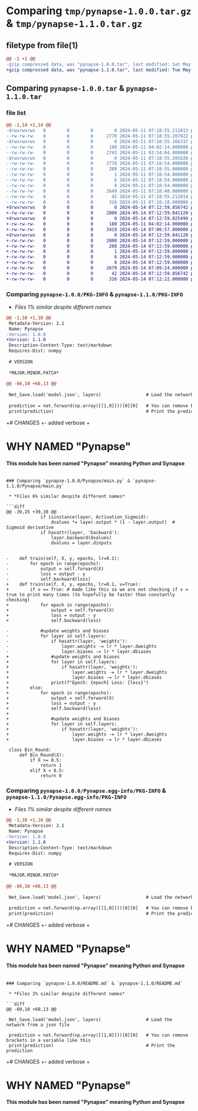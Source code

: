 # Comparing `tmp/pynapse-1.0.0.tar.gz` & `tmp/pynapse-1.1.0.tar.gz`

## filetype from file(1)

```diff
@@ -1 +1 @@
-gzip compressed data, was "pynapse-1.0.0.tar", last modified: Sat May 11 07:18:55 2024, max compression
+gzip compressed data, was "pynapse-1.1.0.tar", last modified: Tue May 14 07:12:59 2024, max compression
```

## Comparing `pynapse-1.0.0.tar` & `pynapse-1.1.0.tar`

### file list

```diff
@@ -1,14 +1,14 @@
-drwxrwxrwx   0        0        0        0 2024-05-11 07:18:55.211813 pynapse-1.0.0/
--rw-rw-rw-   0        0        0     2770 2024-05-11 07:18:55.207822 pynapse-1.0.0/PKG-INFO
-drwxrwxrwx   0        0        0        0 2024-05-11 07:18:55.166337 pynapse-1.0.0/Pynapse/
--rw-rw-rw-   0        0        0      180 2024-05-11 04:02:14.000000 pynapse-1.0.0/Pynapse/__init__.py
--rw-rw-rw-   0        0        0     2743 2024-05-11 03:54:04.000000 pynapse-1.0.0/Pynapse/main.py
-drwxrwxrwx   0        0        0        0 2024-05-11 07:18:55.205828 pynapse-1.0.0/Pynapse.egg-info/
--rw-rw-rw-   0        0        0     2770 2024-05-11 07:18:54.000000 pynapse-1.0.0/Pynapse.egg-info/PKG-INFO
--rw-rw-rw-   0        0        0      208 2024-05-11 07:18:55.000000 pynapse-1.0.0/Pynapse.egg-info/SOURCES.txt
--rw-rw-rw-   0        0        0        1 2024-05-11 07:18:54.000000 pynapse-1.0.0/Pynapse.egg-info/dependency_links.txt
--rw-rw-rw-   0        0        0        6 2024-05-11 07:18:54.000000 pynapse-1.0.0/Pynapse.egg-info/requires.txt
--rw-rw-rw-   0        0        0        8 2024-05-11 07:18:54.000000 pynapse-1.0.0/Pynapse.egg-info/top_level.txt
--rw-rw-rw-   0        0        0     2649 2024-05-11 07:18:48.000000 pynapse-1.0.0/README.md
--rw-rw-rw-   0        0        0       42 2024-05-11 07:18:55.212814 pynapse-1.0.0/setup.cfg
--rw-rw-rw-   0        0        0      316 2024-05-11 07:18:18.000000 pynapse-1.0.0/setup.py
+drwxrwxrwx   0        0        0        0 2024-05-14 07:12:59.856742 pynapse-1.1.0/
+-rw-rw-rw-   0        0        0     2800 2024-05-14 07:12:59.841120 pynapse-1.1.0/PKG-INFO
+drwxrwxrwx   0        0        0        0 2024-05-14 07:12:59.825499 pynapse-1.1.0/Pynapse/
+-rw-rw-rw-   0        0        0      180 2024-05-11 04:02:14.000000 pynapse-1.1.0/Pynapse/__init__.py
+-rw-rw-rw-   0        0        0     3419 2024-05-14 07:06:57.000000 pynapse-1.1.0/Pynapse/main.py
+drwxrwxrwx   0        0        0        0 2024-05-14 07:12:59.841120 pynapse-1.1.0/Pynapse.egg-info/
+-rw-rw-rw-   0        0        0     2800 2024-05-14 07:12:59.000000 pynapse-1.1.0/Pynapse.egg-info/PKG-INFO
+-rw-rw-rw-   0        0        0      208 2024-05-14 07:12:59.000000 pynapse-1.1.0/Pynapse.egg-info/SOURCES.txt
+-rw-rw-rw-   0        0        0        1 2024-05-14 07:12:59.000000 pynapse-1.1.0/Pynapse.egg-info/dependency_links.txt
+-rw-rw-rw-   0        0        0        6 2024-05-14 07:12:59.000000 pynapse-1.1.0/Pynapse.egg-info/requires.txt
+-rw-rw-rw-   0        0        0        8 2024-05-14 07:12:59.000000 pynapse-1.1.0/Pynapse.egg-info/top_level.txt
+-rw-rw-rw-   0        0        0     2679 2024-05-14 07:09:24.000000 pynapse-1.1.0/README.md
+-rw-rw-rw-   0        0        0       42 2024-05-14 07:12:59.856742 pynapse-1.1.0/setup.cfg
+-rw-rw-rw-   0        0        0      316 2024-05-14 07:12:22.000000 pynapse-1.1.0/setup.py
```

### Comparing `pynapse-1.0.0/PKG-INFO` & `pynapse-1.1.0/PKG-INFO`

 * *Files 1% similar despite different names*

```diff
@@ -1,10 +1,10 @@
 Metadata-Version: 2.1
 Name: Pynapse
-Version: 1.0.0
+Version: 1.1.0
 Description-Content-Type: text/markdown
 Requires-Dist: numpy
 
 # VERSION
 
 *MAJOR.MINOR.PATCH*
 
@@ -66,10 +66,13 @@
 
 Net_Save.load('model.json', layers)                 # Load the network from a json file
 
 prediction = net.forward(np.array([[1,0]]))[0][0]   # You can remove brackets in a variable like this
 print(prediction)                                   # Print the prediction
 ```
 
+# CHANGES
+- added verbose
+
 
 # WHY NAMED "Pynapse"
 #### This module has been named "Pynapse" meaning Python and Synapse
```

### Comparing `pynapse-1.0.0/Pynapse/main.py` & `pynapse-1.1.0/Pynapse/main.py`

 * *Files 6% similar despite different names*

```diff
@@ -39,25 +39,38 @@
             if isinstance(layer, Activation_Sigmoid):
                 dvalues *= layer.output * (1 - layer.output)  # Sigmoid derivative
             if hasattr(layer, 'backward'):
                 layer.backward(dvalues)
                 dvalues = layer.dinputs
 
 
-    def train(self, X, y, epochs, lr=0.1):
-        for epoch in range(epochs):
-            output = self.forward(X)
-            loss = output - y
-            self.backward(loss)
+    def train(self, X, y, epochs, lr=0.1, v=True):
+        if v == True: # made like this so we are not checking if v = true to print many times (to hopefully be faster than constantly checking)
+            for epoch in range(epochs):
+                output = self.forward(X)
+                loss = output - y
+                self.backward(loss)
 
-            #update weights and biases
-            for layer in self.layers:
-                if hasattr(layer, 'weights'):
-                    layer.weights -= lr * layer.dweights
-                    layer.biases -= lr * layer.dbiases
+                #update weights and biases
+                for layer in self.layers:
+                    if hasattr(layer, 'weights'):
+                        layer.weights -= lr * layer.dweights
+                        layer.biases -= lr * layer.dbiases
+                print(f"Epoch: {epoch} Loss: {loss}")
+        else:
+            for epoch in range(epochs):
+                output = self.forward(X)
+                loss = output - y
+                self.backward(loss)
+
+                #update weights and biases
+                for layer in self.layers:
+                    if hasattr(layer, 'weights'):
+                        layer.weights -= lr * layer.dweights
+                        layer.biases -= lr * layer.dbiases
 
 class Bin_Round:
     def Bin_Round(X):
         if X >= 0.5:
             return 1
         elif X < 0.5:
             return 0
```

### Comparing `pynapse-1.0.0/Pynapse.egg-info/PKG-INFO` & `pynapse-1.1.0/Pynapse.egg-info/PKG-INFO`

 * *Files 1% similar despite different names*

```diff
@@ -1,10 +1,10 @@
 Metadata-Version: 2.1
 Name: Pynapse
-Version: 1.0.0
+Version: 1.1.0
 Description-Content-Type: text/markdown
 Requires-Dist: numpy
 
 # VERSION
 
 *MAJOR.MINOR.PATCH*
 
@@ -66,10 +66,13 @@
 
 Net_Save.load('model.json', layers)                 # Load the network from a json file
 
 prediction = net.forward(np.array([[1,0]]))[0][0]   # You can remove brackets in a variable like this
 print(prediction)                                   # Print the prediction
 ```
 
+# CHANGES
+- added verbose
+
 
 # WHY NAMED "Pynapse"
 #### This module has been named "Pynapse" meaning Python and Synapse
```

### Comparing `pynapse-1.0.0/README.md` & `pynapse-1.1.0/README.md`

 * *Files 2% similar despite different names*

```diff
@@ -60,10 +60,13 @@
 
 Net_Save.load('model.json', layers)                 # Load the network from a json file
 
 prediction = net.forward(np.array([[1,0]]))[0][0]   # You can remove brackets in a variable like this
 print(prediction)                                   # Print the prediction
 ```
 
+# CHANGES
+- added verbose
+
 
 # WHY NAMED "Pynapse"
 #### This module has been named "Pynapse" meaning Python and Synapse
```

